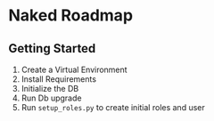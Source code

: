 # Naked Roadmap

## Getting Started

1. Create a Virtual Environment
2. Install Requirements
3. Initialize the DB
4. Run Db upgrade
5. Run `setup_roles.py` to create initial roles and user

 